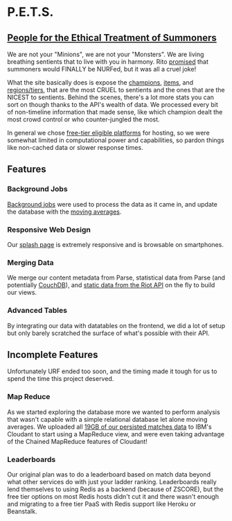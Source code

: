 # P.E.T.S.
## [People for the Ethical Treatment of Summoners](http://lolpets.parseapp.com)

We are not your "Minions", we are not your "Monsters". We are living breathing sentients that to live with you in harmony. Rito [promised](http://na.leagueoflegends.com/en/news/game-updates/gameplay/unveiling-future-league-legends) that summoners would FINALLY be NURFed, but it was all a cruel joke!

What the site basically does is expose the [champions](http://lolpets.parseapp.com/summary/champions), [items](http://lolpets.parseapp.com/summary/items), and [regions/tiers](http://lolpets.parseapp.com/summary/regionTiers), that are the most CRUEL to sentients and the ones that are the NICEST to sentients. Behind the scenes, there's a lot more stats you can sort on though thanks to the API's wealth of data. We processed every bit of non-timeline information that made sense, like which champion dealt the most crowd control or who counter-jungled the most.

In general we chose [free-tier eligible platforms](https://parse.com/) for hosting, so we were somewhat limited in computational power and capabilities, so pardon things like non-cached data or slower response times.

## Features

### Background Jobs
[Background jobs](cloud/jobs/processMatches.js) were used to process the data as it came in, and update the database with the [moving averages](https://github.com/rajington/lolpets/blob/master/cloud/jobs/collectionHelper.js).

### Responsive Web Design
Our [splash page](http://lolpets.parseapp.com) is extremely responsive and is browsable on smartphones.

### Merging Data
We merge our content metadata from Parse, statistical data from Parse (and potentially [CouchDB](https://cloudant.com)), and [static data from the Riot API](https://developer.riotgames.com/api/methods#!/968) on the fly to build our views.

### Advanced Tables
By integrating our data with datatables on the frontend, we did a lot of setup but only barely scratched the surface of what's possible with their API.

## Incomplete Features
Unfortunately URF ended too soon, and the timing made it tough for us to spend the time this project deserved.

### Map Reduce
As we started exploring the database more we wanted to perform analysis that wasn't capable with a simple relational database let alone moving averages. We uploaded all [19GB of our persisted matches data](http://imgur.com/IiCN0ct.png) to IBM's Cloudant to start using a MapReduce view, and were even taking advantage of the Chained MapReduce features of Cloudant!

### Leaderboards
Our original plan was to do a leaderboard based on match data beyond what other services do with just your ladder ranking. Leaderboards really lend themselves to using Redis as a backend (because of ZSCORE), but the free tier options on most Redis hosts didn't cut it and there wasn't enough and migrating to a free tier PaaS with Redis support like Heroku or Beanstalk.
